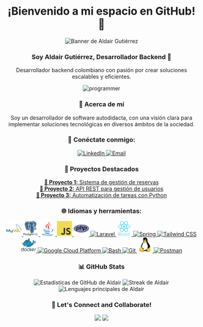 <h1 align="center">¡Bienvenido a mi espacio en GitHub! 👋</h1>
<p align="center">
   <img src="https://media.licdn.com/dms/image/v2/D4D16AQHW0nSXyIupRg/profile-displaybackgroundimage-shrink_350_1400/profile-displaybackgroundimage-shrink_350_1400/0/1714619043814?e=1735776000&v=beta&t=VaX0-t4X5yNAW87LOUk3MBfR9pu6XMTUOYSO_viLEE4" alt="Banner de Aldair Gutiérrez" width="1000" />
</p>

<h3 align="center">Soy Aldair Gutiérrez, Desarrollador Backend 🚀</h3>
<p align="center">Desarrollador backend colombiano con pasión por crear soluciones escalables y eficientes.</p>

<p align="center">
    <img src="https://cdn.dribbble.com/users/1162077/screenshots/3848914/programmer.gif" alt="programmer" width="500" />
</p>

<h3 align="center">💬 Acerca de mí</h3>
<p align="center">
  Soy un desarrollador de software autodidacta, con una visión clara para implementar soluciones tecnológicas en diversos ámbitos de la sociedad.
</p>

<h3 align="center">🔗 Conéctate conmigo:</h3>
<p align="center">
 <a href="https://www.linkedin.com/in/aldair-gutierrez-guerrero" target="_blank">
    <img src="https://img.shields.io/badge/LinkedIn-0077B5?style=for-the-badge&logo=linkedin&logoColor=white" alt="LinkedIn" />
 </a>
 <a href="mailto:aldair.tucorreo@ejemplo.com">
    <img src="https://img.shields.io/badge/Email-D14836?style=for-the-badge&logo=gmail&logoColor=white" alt="Email" />
 </a>
</p>

<h3 align="center">🚀 Proyectos Destacados</h3>
<p align="center">
   <a href="https://github.com/2A2G/StudentChoice"><strong>🔗 Proyecto 1:</strong> Sistema de gestión de reservas</a><br>
   <a href="https://github.com/tuusuario/proyecto2"><strong>🔗 Proyecto 2:</strong> API REST para gestión de usuarios</a><br>
   <a href="https://github.com/tuusuario/proyecto3"><strong>🔗 Proyecto 3:</strong> Automatización de tareas con Python</a>
</p>

<h3 align="center">🌐 Idiomas y herramientas:</h3>
<p align="center">
   <!-- Bases de datos -->
   <a href="https://www.mysql.com/" target="_blank" rel="noreferrer">
      <img src="https://raw.githubusercontent.com/devicons/devicon/master/icons/mysql/mysql-original-wordmark.svg" alt="MySQL" width="40" height="40"/>
   </a>
   <a href="https://www.postgresql.org" target="_blank" rel="noreferrer">
      <img src="https://raw.githubusercontent.com/devicons/devicon/master/icons/postgresql/postgresql-original-wordmark.svg" alt="PostgreSQL" width="40" height="40"/>
   </a>
   
   <!-- Lenguajes -->
   <a href="https://www.java.com" target="_blank" rel="noreferrer">
      <img src="https://raw.githubusercontent.com/devicons/devicon/master/icons/java/java-original.svg" alt="Java" width="40" height="40"/>
   </a>
   <a href="https://developer.mozilla.org/en-US/docs/Web/JavaScript" target="_blank" rel="noreferrer">
      <img src="https://raw.githubusercontent.com/devicons/devicon/master/icons/javascript/javascript-original.svg" alt="JavaScript" width="40" height="40"/>
   </a>
   <a href="https://www.php.net" target="_blank" rel="noreferrer">
      <img src="https://raw.githubusercontent.com/devicons/devicon/master/icons/php/php-original.svg" alt="PHP" width="40" height="40"/>
   </a>
   
   <!-- Frameworks -->
   <a href="https://laravel.com/" target="_blank" rel="noreferrer">
      <img src="https://static-00.iconduck.com/assets.00/laravel-icon-1990x2048-xawylrh0.png" alt="Laravel" width="40" height="40"/>
   </a>
   <a href="https://reactjs.org/" target="_blank" rel="noreferrer">
      <img src="https://raw.githubusercontent.com/devicons/devicon/master/icons/react/react-original-wordmark.svg" alt="React" width="40" height="40"/>
   </a>
   <a href="https://spring.io/" target="_blank" rel="noreferrer">
      <img src="https://www.vectorlogo.zone/logos/springio/springio-icon.svg" alt="Spring" width="40" height="40"/>
   </a>
   <a href="https://tailwindcss.com/" target="_blank" rel="noreferrer">
      <img src="https://www.vectorlogo.zone/logos/tailwindcss/tailwindcss-icon.svg" alt="Tailwind CSS" width="40" height="40"/>
   </a>
   
   <!-- Contenedores y servidores -->
   <a href="https://www.docker.com/" target="_blank" rel="noreferrer">
      <img src="https://raw.githubusercontent.com/devicons/devicon/master/icons/docker/docker-original-wordmark.svg" alt="Docker" width="40" height="40"/>
   </a>
   <a href="https://cloud.google.com" target="_blank" rel="noreferrer">
      <img src="https://www.vectorlogo.zone/logos/google_cloud/google_cloud-icon.svg" alt="Google Cloud Platform" width="40" height="40"/>
   </a>
   
   <!-- Herramientas y otros -->
   <a href="https://www.gnu.org/software/bash/" target="_blank" rel="noreferrer">
      <img src="https://www.vectorlogo.zone/logos/gnu_bash/gnu_bash-icon.svg" alt="Bash" width="40" height="40"/>
   </a>
   <a href="https://git-scm.com/" target="_blank" rel="noreferrer">
      <img src="https://www.vectorlogo.zone/logos/git-scm/git-scm-icon.svg" alt="Git" width="40" height="40"/>
   </a>
   <a href="https://www.linux.org/" target="_blank" rel="noreferrer">
      <img src="https://raw.githubusercontent.com/devicons/devicon/master/icons/linux/linux-original.svg" alt="Linux" width="40" height="40"/>
   </a>
   <a href="https://postman.com" target="_blank" rel="noreferrer">
      <img src="https://www.vectorlogo.zone/logos/getpostman/getpostman-icon.svg" alt="Postman" width="40" height="40"/>
   </a>
</p>

<h3 align="center">📊 GitHub Stats</h3>
<p align="center">
   <img src="https://github-readme-stats.vercel.app/api?username=tuusuario&show_icons=true&theme=radical" alt="Estadísticas de GitHub de Aldair" />
   <img src="https://github-readme-streak-stats.herokuapp.com/?user=tuusuario&theme=radical" alt="Streak de Aldair" />
   <img src="https://github-readme-stats.vercel.app/api/top-langs/?username=tuusuario&layout=compact&theme=radical" alt="Lenguajes principales de Aldair" />
</p>

<h3 align="center">🚀 Let's Connect and Collaborate!</h3>
<p align="center">
   <a href="https://www.linkedin.com/in/aldair-gutierrez-guerrero/" target="_blank"><img src="https://img.shields.io/badge/LinkedIn-0077B5?style=for-the-badge&logo=linkedin&logoColor=white" /></a>
   <a href="mailto:aldair.tucorreo@ejemplo.com"><img src="https://img.shields.io/badge/Email-D14836?style=for-the-badge&logo=gmail&logoColor=white" /></a>
</p>
